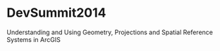 DevSummit2014
=============

Understanding and Using Geometry, Projections and Spatial Reference Systems in ArcGIS
